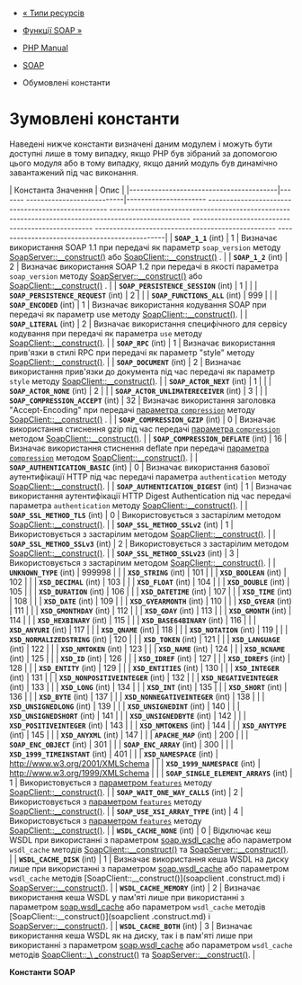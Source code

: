- [« Типи ресурсів](soap.resources.md)
- [Функції SOAP »](ref.soap.md)

- [PHP Manual](index.md)
- [SOAP](book.soap.md)
- Обумовлені константи

# Зумовлені константи

Наведені нижче константи визначені даним модулем і можуть бути
доступні лише в тому випадку, якщо PHP був зібраний за допомогою цього
модуля або в тому випадку, якщо даний модуль був динамічно завантажений
під час виконання.

| Константа Значення | Опис |
|-----------------------------------------|------- ---------------------------|---------------------- -------------------------------------------------- -------------------------------------------------- -------------------------------------------------- -------------------------------------------------- -------------------------------------------------- -----------------------------------------------|
| **`SOAP_1_1`** (int) | 1 | Визначає використання SOAP 1.1 при передачі як параметр `soap_version` методу [SoapServer::\_\_construct()](soapserver.construct.md) або [SoapClient::\_\_construct()](soapclient.construct.md) . |
| **`SOAP_1_2`** (int) | 2 | Визначає використання SOAP 1.2 при передачі в якості параметра `soap_version` методу [SoapServer::\_\_construct()](soapserver.construct.md) або [SoapClient::\_\_construct()](soapclient.construct.md) . |
| **`SOAP_PERSISTENCE_SESSION`** (int) | 1 | |
| **`SOAP_PERSISTENCE_REQUEST`** (int) | 2 | |
| **`SOAP_FUNCTIONS_ALL`** (int) | 999 | |
| **`SOAP_ENCODED`** (int) | 1 | Визначає використання кодування SOAP при передачі як параметр use методу [SoapClient::\_\_construct()](soapclient.construct.md). |
| **`SOAP_LITERAL`** (int) | 2 | Визначає використання специфічного для сервісу кодування при передачі як параметра `use` методу [SoapClient::\_\_construct()](soapclient.construct.md). |
| **`SOAP_RPC`** (int) | 1 | Визначає використання прив'язки в стилі RPC при передачі як параметр "style" методу [SoapClient::\_\_construct()](soapclient.construct.md). |
| **`SOAP_DOCUMENT`** (int) | 2 | Визначає використання прив'язки до документа під час передачі як параметр `style` методу [SoapClient::\_\_construct()](soapclient.construct.md). |
| **`SOAP_ACTOR_NEXT`** (int) | 1 | |
| **`SOAP_ACTOR_NONE`** (int) | 2 | |
| **`SOAP_ACTOR_UNLIMATERECEIVER`** (int) | 3 | |
| **`SOAP_COMPRESSION_ACCEPT`** (int) | 32 | Визначає використання заголовка "Accept-Encoding" при передачі [параметра `compression`](soapclient.construct.md#soapclient.construct.options.compression) методу [SoapClient::\_\_construct()](soapclient.construct.md) . |
| **`SOAP_COMPRESSION_GZIP`** (int) | 0 | Визначає використання стиснення gzip під час передачі [параметра `compression`](soapclient.construct.md#soapclient.construct.options.compression) методом [SoapClient::\_\_construct()](soapclient.construct.md). |
| **`SOAP_COMPRESSION_DEFLATE`** (int) | 16 | Визначає використання стиснення deflate при передачі [параметра `compression`](soapclient.construct.md#soapclient.construct.options.compression) методом [SoapClient::\_\_construct()](soapclient.construct.md). |
| **`SOAP_AUTHENTICATION_BASIC`** (int) | 0 | Визначає використання базової аутентифікації HTTP під час передачі параметра `authentication` методу [SoapClient::\_\_construct()](soapclient.construct.md). |
| **`SOAP_AUTHENTICATION_DIGEST`** (int) | 1 | Визначає використання аутентифікації HTTP Digest Authentication під час передачі параметра `authentication` методу [SoapClient::\_\_construct()](soapclient.construct.md). |
| **`SOAP_SSL_METHOD_TLS`** (int) | 0 | Використовується з застарілим методом [SoapClient::\_\_construct()](soapclient.construct.md). |
| **`SOAP_SSL_METHOD_SSLv2`** (int) | 1 | Використовується з застарілим методом [SoapClient::\_\_construct()](soapclient.construct.md). |
| **`SOAP_SSL_METHOD_SSLv3`** (int) | 2 | Використовується з застарілим методом [SoapClient::\_\_construct()](soapclient.construct.md). |
| **`SOAP_SSL_METHOD_SSLv23`** (int) | 3 | Використовується з застарілим методом [SoapClient::\_\_construct()](soapclient.construct.md). |
| **`UNKNOWN_TYPE`** (int) | 999998 | |
| **`XSD_STRING`** (int) | 101 | |
| **`XSD_BOOLEAN`** (int) | 102 | |
| **`XSD_DECIMAL`** (int) | 103 | |
| **`XSD_FLOAT`** (int) | 104 | |
| **`XSD_DOUBLE`** (int) | 105 | |
| **`XSD_DURATION`** (int) | 106 | |
| **`XSD_DATETIME`** (int) | 107 | |
| **`XSD_TIME`** (int) | 108 | |
| **`XSD_DATE`** (int) | 109 | |
| **`XSD_GYEARMONTH`** (int) | 110 | |
| **`XSD_GYEAR`** (int) | 111 | |
| **`XSD_GMONTHDAY`** (int) | 112 | |
| **`XSD_GDAY`** (int) | 113 | |
| **`XSD_GMONTH`** (int) | 114 | |
| **`XSD_HEXBINARY`** (int) | 115 | |
| **`XSD_BASE64BINARY`** (int) | 116 | |
| **`XSD_ANYURI`** (int) | 117 | |
| **`XSD_QNAME`** (int) | 118 | |
| **`XSD_NOTATION`** (int) | 119 | |
| **`XSD_NORMALIZEDSTRING`** (int) | 120 | |
| **`XSD_TOKEN`** (int) | 121 | |
| **`XSD_LANGUAGE`** (int) | 122 | |
| **`XSD_NMTOKEN`** (int) | 123 | |
| **`XSD_NAME`** (int) | 124 | |
| **`XSD_NCNAME`** (int) | 125 | |
| **`XSD_ID`** (int) | 126 | |
| **`XSD_IDREF`** (int) | 127 | |
| **`XSD_IDREFS`** (int) | 128 | |
| **`XSD_ENTITY`** (int) | 129 | |
| **`XSD_ENTITIES`** (int) | 130 | |
| **`XSD_INTEGER`** (int) | 131 | |
| **`XSD_NONPOSITIVEINTEGER`** (int) | 132 | |
| **`XSD_NEGATIVEINTEGER`** (int) | 133 | |
| **`XSD_LONG`** (int) | 134 | |
| **`XSD_INT`** (int) | 135 | |
| **`XSD_SHORT`** (int) | 136 | |
| **`XSD_BYTE`** (int) | 137 | |
| **`XSD_NONNEGATIVEINTEGER`** (int) | 138 | |
| **`XSD_UNSIGNEDLONG`** (int) | 139 | |
| **`XSD_UNSIGNEDINT`** (int) | 140 | |
| **`XSD_UNSIGNEDSHORT`** (int) | 141 | |
| **`XSD_UNSIGNEDBYTE`** (int) | 142 | |
| **`XSD_POSITIVEINTEGER`** (int) | 143 | |
| **`XSD_NMTOKENS`** (int) | 144 | |
| **`XSD_ANYTYPE`** (int) | 145 | |
| **`XSD_ANYXML`** (int) | 147 | |
| **`APACHE_MAP`** (int) | 200 | |
| **`SOAP_ENC_OBJECT`** (int) | 301 | |
| **`SOAP_ENC_ARRAY`** (int) | 300 | |
| **`XSD_1999_TIMEINSTANT`** (int) | 401 | |
| **`XSD_NAMESPACE`** (int) | http://www.w3.org/2001/XMLSchema | |
| **`XSD_1999_NAMESPACE`** (int) | http://www.w3.org/1999/XMLSchema | |
| **`SOAP_SINGLE_ELEMENT_ARRAYS`** (int) | 1 | Використовується з [параметром `features`](soapclient.construct.md#soapclient.construct.options.features) методу [SoapClient::\_\_construct()](soapclient.construct.md). |
| **`SOAP_WAIT_ONE_WAY_CALLS`** (int) | 2 | Використовується з [параметром `features`](soapclient.construct.md#soapclient.construct.options.features) методу [SoapClient::\_\_construct()](soapclient.construct.md). |
| **`SOAP_USE_XSI_ARRAY_TYPE`** (int) | 4 | Використовується з [параметром `features`](soapclient.construct.md#soapclient.construct.options.features) методу [SoapClient::\_\_construct()](soapclient.construct.md). |
| **`WSDL_CACHE_NONE`** (int) | 0 | Відключає кеш WSDL при використанні з параметром [soap.wsdl_cache](soap.configuration.md#ini.soap.wsdl-cache) або параметром `wsdl_cache` методів [SoapClient::\_\_construct()](soapclient.construct.md ) та [SoapServer::\_\_construct()](soapserver.construct.md). |
| **`WSDL_CACHE_DISK`** (int) | 1 | Визначає використання кеша WSDL на диску лише при використанні з параметром [soap.wsdl_cache](soap.configuration.md#ini.soap.wsdl-cache) або параметром `wsdl_cache` методів [SoapClient::\_\_construct()](soapclient .construct.md) і [SoapServer::\_\_construct()](soapserver.construct.md). |
| **`WSDL_CACHE_MEMORY`** (int) | 2 | Визначає використання кеша WSDL у пам'яті лише при використанні з параметром [soap.wsdl_cache](soap.configuration.md#ini.soap.wsdl-cache) або параметром `wsdl_cache` методів [SoapClient::\_\_construct()](soapclient .construct.md) і [SoapServer::\_\_construct()](soapserver.construct.md). |
| **`WSDL_CACHE_BOTH`** (int) | 3 | Визначає використання кеша WSDL як на диску, так і в пам'яті лише при використанні з параметром [soap.wsdl_cache](soap.configuration.md#ini.soap.wsdl-cache) або параметром `wsdl_cache` методів [SoapClient::\_\ _construct()](soapclient.construct.md) та [SoapServer::\_\_construct()](soapserver.construct.md). |

**Константи SOAP**

